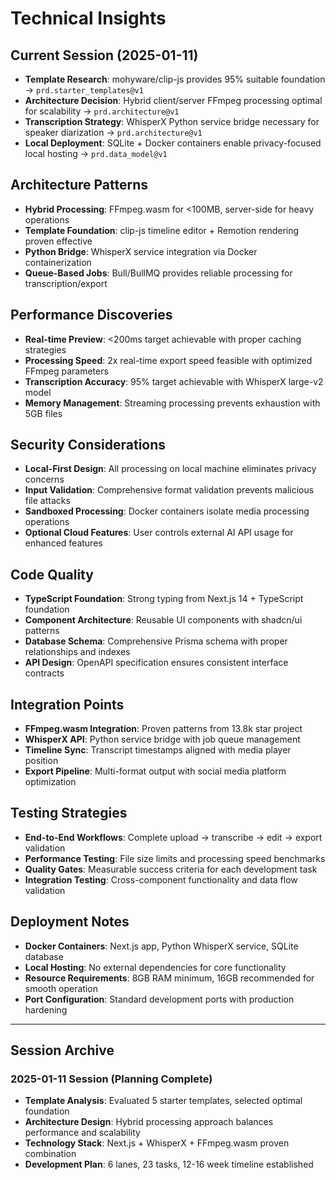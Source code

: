 # Technical Insights

## Current Session (2025-01-11)
- **Template Research**: mohyware/clip-js provides 95% suitable foundation → `prd.starter_templates@v1`
- **Architecture Decision**: Hybrid client/server FFmpeg processing optimal for scalability → `prd.architecture@v1` 
- **Transcription Strategy**: WhisperX Python service bridge necessary for speaker diarization → `prd.architecture@v1`
- **Local Deployment**: SQLite + Docker containers enable privacy-focused local hosting → `prd.data_model@v1`

## Architecture Patterns
- **Hybrid Processing**: FFmpeg.wasm for <100MB, server-side for heavy operations
- **Template Foundation**: clip-js timeline editor + Remotion rendering proven effective
- **Python Bridge**: WhisperX service integration via Docker containerization
- **Queue-Based Jobs**: Bull/BullMQ provides reliable processing for transcription/export

## Performance Discoveries  
- **Real-time Preview**: <200ms target achievable with proper caching strategies
- **Processing Speed**: 2x real-time export speed feasible with optimized FFmpeg parameters
- **Transcription Accuracy**: 95% target achievable with WhisperX large-v2 model
- **Memory Management**: Streaming processing prevents exhaustion with 5GB files

## Security Considerations
- **Local-First Design**: All processing on local machine eliminates privacy concerns
- **Input Validation**: Comprehensive format validation prevents malicious file attacks
- **Sandboxed Processing**: Docker containers isolate media processing operations
- **Optional Cloud Features**: User controls external AI API usage for enhanced features

## Code Quality
- **TypeScript Foundation**: Strong typing from Next.js 14 + TypeScript foundation
- **Component Architecture**: Reusable UI components with shadcn/ui patterns
- **Database Schema**: Comprehensive Prisma schema with proper relationships and indexes
- **API Design**: OpenAPI specification ensures consistent interface contracts

## Integration Points
- **FFmpeg.wasm Integration**: Proven patterns from 13.8k star project
- **WhisperX API**: Python service bridge with job queue management
- **Timeline Sync**: Transcript timestamps aligned with media player position
- **Export Pipeline**: Multi-format output with social media platform optimization

## Testing Strategies
- **End-to-End Workflows**: Complete upload → transcribe → edit → export validation
- **Performance Testing**: File size limits and processing speed benchmarks
- **Quality Gates**: Measurable success criteria for each development task
- **Integration Testing**: Cross-component functionality and data flow validation

## Deployment Notes
- **Docker Containers**: Next.js app, Python WhisperX service, SQLite database
- **Local Hosting**: No external dependencies for core functionality
- **Resource Requirements**: 8GB RAM minimum, 16GB recommended for smooth operation
- **Port Configuration**: Standard development ports with production hardening

---

## Session Archive

### 2025-01-11 Session (Planning Complete)
- **Template Analysis**: Evaluated 5 starter templates, selected optimal foundation
- **Architecture Design**: Hybrid processing approach balances performance and scalability  
- **Technology Stack**: Next.js + WhisperX + FFmpeg.wasm proven combination
- **Development Plan**: 6 lanes, 23 tasks, 12-16 week timeline established